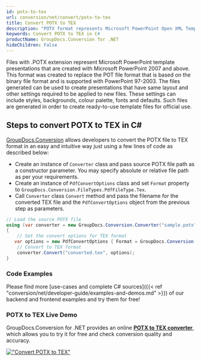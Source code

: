 ```yaml
---
id: potx-to-tex
url: conversion/net/convert/potx-to-tex
title: Convert POTX to TEX
description: "POTX format represents Microsoft PowerPoint Open XML Template with .potx extension. Learn how to convert POTX to TEX file programmatically in C# language using GroupDocs.Conversion for .NET library."
keywords: Convert POTX to TEX in C#
productName: GroupDocs.Conversion for .NET
hideChildren: False
---
```


Files with .POTX extension represent Microsoft PowerPoint template presentations that are created with Microsoft PowerPoint 2007 and above. This format was created to replace the POT file format that is based on the binary file format and is supported with PowerPoint 97-2003. The files generated can be used to create presentations that have same layout and other settings required to be applied to new files. These settings can include styles, backgrounds, colour palette, fonts and defaults. Such files are generated in order to create ready-to-use template files for official use.

## Steps to convert POTX to TEX in C#

[GroupDocs.Conversion](https://products.groupdocs.com/conversion/net) allows developers to convert the POTX file to TEX format in an easy and intuitive way just using a few lines of code as described below:

* Create an instance of `Converter` class and pass source POTX file path as a constructor parameter. You may specify absolute or relative file path as per your requirements. 
* Create an instance of `PdfConvertOptions` class and set `Format` property to `GroupDocs.Conversion.FileTypes.PdfFileType.Tex`.
* Call `Converter` class `Convert` method and pass the filename for the converted TEX file and the `PdfConvertOptions` object from the previous step as parameters.

```csharp
// Load the source POTX file
using (var converter = new GroupDocs.Conversion.Converter("sample.potx"))
{
    // Set the convert options for TEX format
   var options = new PdfConvertOptions { Format = GroupDocs.Conversion.FileTypes.PdfFileType.Tex };
    // Convert to TEX format
    converter.Convert("converted.tex", options);
}
```

### Code Examples

Please find more [use-cases and complete C# sources]({{< ref "conversion/net/developer-guide/examples-and-demos.md" >}}) of our backend and frontend examples and try them for free!

### POTX to TEX Live Demo

GroupDocs.Conversion for .NET provides an online [**POTX to TEX converter**](https://products.groupdocs.app/conversion/potx-to-tex), which allows you to try it for free and check conversion quality and accuracy.

[!["Convert POTX to TEX"](conversion/net/images/convert-to-tex/convert-potx-to-tex.png)](https://products.groupdocs.app/conversion/potx-to-tex)